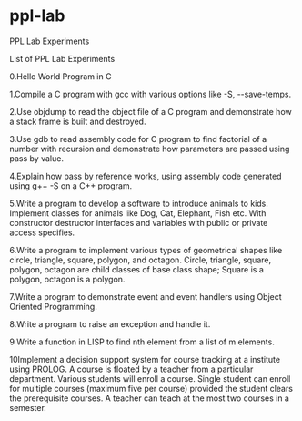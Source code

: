 # ppl-lab
PPL Lab Experiments

List of PPL Lab Experiments

0.Hello World Program in C

1.Compile a C program with gcc with various options like -S, --save-temps.

2.Use objdump to read the object file of a C program and demonstrate how a stack frame is built and destroyed.

3.Use gdb to read assembly code for C program to find factorial of a number with recursion and demonstrate how parameters are passed using pass by value.

4.Explain how pass by reference works, using assembly code generated using g++ -S on a C++ program.

5.Write a program to develop a software to introduce animals to kids. Implement classes for animals like Dog, Cat, Elephant, Fish etc. With constructor destructor interfaces and variables with public or private access specifies.

6.Write a program to implement various types of geometrical shapes like circle, triangle, square, polygon, and octagon. Circle, triangle, square, polygon, octagon are child classes of base class shape; Square is a polygon, octagon is a polygon.

7.Write a program to demonstrate event and event handlers using Object Oriented Programming.

8.Write a program to raise an exception and handle it.

9 Write a function in LISP to find nth element from a list of m elements.

10Implement a decision support system for course tracking at a institute using PROLOG. A course is floated by a teacher from a particular department. Various students will enroll a course. Single student can enroll for multiple courses (maximum five per course) provided the student clears the prerequisite courses. A teacher can teach at the most two courses in a semester.
